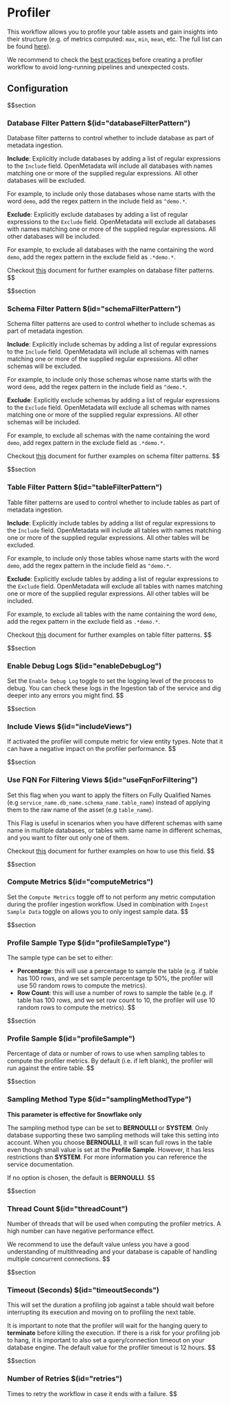 # Profiler

This workflow allows you to profile your table assets and gain insights into their structure (e.g. of metrics computed: `max`, `min`, `mean`, etc. The full list can be found [here](https://docs.open-metadata.org/how-to-guides/data-quality-observability/profiler/metrics)).

We recommend to check the [best practices](https://docs.open-metadata.org/how-to-guides/data-quality-observability/profiler/workflow#profiler-best-practices) before creating a profiler workflow to avoid long-running pipelines and unexpected costs.

## Configuration

$$section
### Database Filter Pattern $(id="databaseFilterPattern")

Database filter patterns to control whether to include database as part of metadata ingestion.

**Include**: Explicitly include databases by adding a list of regular expressions to the `Include` field. OpenMetadata will include all databases with names matching one or more of the supplied regular expressions. All other databases will be excluded.

For example, to include only those databases whose name starts with the word `demo`, add the regex pattern in the include field as `^demo.*`.

**Exclude**: Explicitly exclude databases by adding a list of regular expressions to the `Exclude` field. OpenMetadata will exclude all databases with names matching one or more of the supplied regular expressions. All other databases will be included.

For example, to exclude all databases with the name containing the word `demo`, add the regex pattern in the exclude field as `.*demo.*`.

Checkout [this](https://docs.open-metadata.org/connectors/ingestion/workflows/metadata/filter-patterns/database#database-filter-pattern) document for further examples on database filter patterns.
$$

$$section
### Schema Filter Pattern $(id="schemaFilterPattern")

Schema filter patterns are used to control whether to include schemas as part of metadata ingestion.

**Include**: Explicitly include schemas by adding a list of regular expressions to the `Include` field. OpenMetadata will include all schemas with names matching one or more of the supplied regular expressions. All other schemas will be excluded.

For example, to include only those schemas whose name starts with the word `demo`, add the regex pattern in the include field as `^demo.*`.

**Exclude**: Explicitly exclude schemas by adding a list of regular expressions to the `Exclude` field. OpenMetadata will exclude all schemas with names matching one or more of the supplied regular expressions. All other schemas will be included.

For example, to exclude all schemas with the name containing the word `demo`, add regex pattern in the exclude field as `.*demo.*`.

Checkout [this](https://docs.open-metadata.org/connectors/ingestion/workflows/metadata/filter-patterns/database#database-filter-pattern) document for further examples on schema filter patterns.
$$

$$section
### Table Filter Pattern $(id="tableFilterPattern")

Table filter patterns are used to control whether to include tables as part of metadata ingestion.

**Include**: Explicitly include tables by adding a list of regular expressions to the `Include` field. OpenMetadata will include all tables with names matching one or more of the supplied regular expressions. All other tables will be excluded.

For example, to include only those tables whose name starts with the word `demo`, add the regex pattern in the include field as `^demo.*`.

**Exclude**: Explicitly exclude tables by adding a list of regular expressions to the `Exclude` field. OpenMetadata will exclude all tables with names matching one or more of the supplied regular expressions. All other tables will be included.

For example, to exclude all tables with the name containing the word `demo`, add the regex pattern in the exclude field as `.*demo.*`.

Checkout [this](https://docs.open-metadata.org/connectors/ingestion/workflows/metadata/filter-patterns/database#table-filter-pattern) document for further examples on table filter patterns.
$$

$$section
### Enable Debug Logs $(id="enableDebugLog")

Set the `Enable Debug Log` toggle to set the logging level of the process to debug. You can check these logs in the Ingestion tab of the service and dig deeper into any errors you might find.
$$

$$section
### Include Views $(id="includeViews")
If activated the profiler will compute metric for view entity types. Note that it can have a negative impact on the profiler performance.
$$

$$section
### Use FQN For Filtering Views $(id="useFqnForFiltering")
Set this flag when you want to apply the filters on Fully Qualified Names (e.g `service_name.db_name.schema_name.table_name`) instead of applying them to the raw name of the asset (e.g `table_name`). 

This Flag is useful in scenarios when you have different schemas with same name in multiple databases, or tables with same name in different schemas, and you want to filter out only one of them. 

Checkout [this](https://docs.open-metadata.org/connectors/ingestion/workflows/metadata/filter-patterns/database#table-filter-pattern) document for further examples on how to use this field.
$$

$$section
### Compute Metrics $(id="computeMetrics")

Set the `Compute Metrics` toggle off to not perform any metric computation during the profiler ingestion workflow. Used in combination with `Ingest Sample Data` toggle on allows you to only ingest sample data.
$$

$$section
### Profile Sample Type $(id="profileSampleType")
The sample type can be set to either:  

* **Percentage**: this will use a percentage to sample the table (e.g. if table has 100 rows, and we set sample percentage tp 50%, the profiler will use 50 random rows to compute the metrics).
* **Row Count**: this will use a number of rows to sample the table (e.g. if table has 100 rows, and we set row count to 10, the profiler will use 10 random rows to compute the metrics).
$$

$$section
### Profile Sample $(id="profileSample")
Percentage of data or number of rows to use when sampling tables to compute the profiler metrics. By default (i.e. if left blank), the profiler will run against the entire table.
$$

$$section
### Sampling Method Type $(id="samplingMethodType")

**This parameter is effective for Snowflake only**

The sampling method type can be set to **BERNOULLI** or **SYSTEM**. Only database supporting these two sampling methods will take this setting into account. When you choose **BERNOULLI**, it will scan full rows in the table even though small value is set at the **Profile Sample**. However, it has less restrictions than **SYSTEM**. For more information you can reference the service documentation.

If no option is chosen, the default is **BERNOULLI**.
$$

$$section
### Thread Count $(id="threadCount")
Number of threads that will be used when computing the profiler metrics. A high number can have negative performance effect.

We recommend to use the default value unless you have a good understanding of multithreading and your database is capable of handling multiple concurrent connections.
$$

$$section
### Timeout (Seconds) $(id="timeoutSeconds")

This will set the duration a profiling job against a table should wait before interrupting its execution and moving on to profiling the next table.

It is important to note that the profiler will wait for the hanging query to **terminate** before killing the execution. If there is a risk for your profiling job to hang, it is important to also set a query/connection timeout on your database engine. The default value for the profiler timeout is 12 hours.
$$

$$section
### Number of Retries $(id="retries")

Times to retry the workflow in case it ends with a failure.
$$
